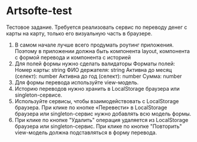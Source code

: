 # Artsofte-test

Тестовое задание.
Требуется реализовать сервис по переводу денег с карты на карту, только его визуальную часть в браузере.
1. В самом начале лучше всего продумать роутинг приложения. Поэтому в приложении должна быть компонента layout, компонента с формой перевода и компонента с историей
2. Для полей формы нужно сделать валидаторы Форматы полей:
Номер карты: string
ФИО держателя: string
Активна до месяц (селект): number
Активна до год (селект): number
Сумма: number
3. Для формы перевода используйте view-модель.
4. Историю переводов нужно хранить в LocalStorage браузера или singleton-сервисе.
5. Используйте сервисы, чтобы взаимодействовать с LocalStorage браузера. При клике по кнопке «Перевести» в LocalStorage браузера или
singleton-сервис нужно добавлять всю модель формы.
6. При клике по кнопке "Удалить" операция удаляется из LocalStorage браузера или singleton-сервис. При клике по кнопке "Повторить" view-модель должна подставляться в форму
перевода.

